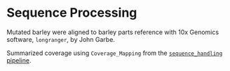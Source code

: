 # Sequence Processing

Mutated barley were aligned to barley parts reference with 10x Genomics software, `longranger`, by John Garbe.

Summarized coverage using `Coverage_Mapping` from the [`sequence_handling` pipeline](https://github.com/MorrellLAB/sequence_handling).
